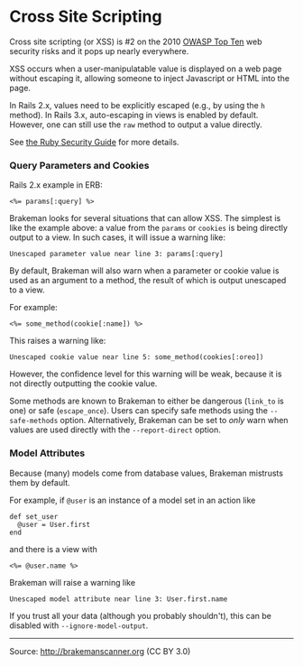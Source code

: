 # Cross Site Scripting

Cross site scripting (or XSS) is \#2 on the 2010 [OWASP Top Ten][0] web security risks and it pops up nearly everywhere.

XSS occurs when a user-manipulatable value is displayed on a web page without escaping it, allowing someone to inject Javascript or HTML into the page.

In Rails 2.x, values need to be explicitly escaped (e.g., by using the `h` method). In Rails 3.x, auto-escaping in views is enabled by default. However, one can still use the `raw` method to output a value directly.

See [the Ruby Security Guide][1] for more details.

### Query Parameters and Cookies

Rails 2.x example in ERB:

    <%= params[:query] %>


Brakeman looks for several situations that can allow XSS. The simplest is like the example above: a value from the `params` or `cookies` is being directly output to a view. In such cases, it will issue a warning like:

    Unescaped parameter value near line 3: params[:query]


By default, Brakeman will also warn when a parameter or cookie value is used as an argument to a method, the result of which is output unescaped to a view.

For example:

    <%= some_method(cookie[:name]) %>


This raises a warning like:

    Unescaped cookie value near line 5: some_method(cookies[:oreo])


However, the confidence level for this warning will be weak, because it is not directly outputting the cookie value.

Some methods are known to Brakeman to either be dangerous (`link_to` is one) or safe (`escape_once`). Users can specify safe methods using the `--safe-methods` option. Alternatively, Brakeman can be set to _only_ warn when values are used directly with the `--report-direct` option.

### Model Attributes

Because (many) models come from database values, Brakeman mistrusts them by default.

For example, if `@user` is an instance of a model set in an action like

    def set_user
      @user = User.first
    end


and there is a view with

    <%= @user.name %>


Brakeman will raise a warning like

    Unescaped model attribute near line 3: User.first.name


If you trust all your data (although you probably shouldn't), this can be disabled with `--ignore-model-output`.

---
Source: http://brakemanscanner.org (CC BY 3.0)

[0]: https://www.owasp.org/index.php/Top_10_2010-A2
[1]: http://guides.rubyonrails.org/security.html#cross-site-scripting-xss
